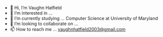 - 👋 Hi, I’m Vaughn Hatfield
- 👀 I’m interested in ... 
- 🌱 I’m currently studying ... Computer Science at University of Maryland
- 💞️ I’m looking to collaborate on ...
- 📫 How to reach me ... vaughnhatfield2003@gmail.com

<!---
VaughnHatfield/VaughnHatfield is a ✨ special ✨ repository because its `README.md` (this file) appears on your GitHub profile.
You can click the Preview link to take a look at your changes.
--->

